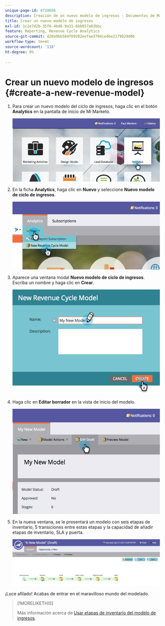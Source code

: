 ```yaml
---
unique-page-id: 4718656
description: Creación de un nuevo modelo de ingresos - Documentos de Marketo - Documentación del producto
title: Crear un nuevo modelo de ingresos
exl-id: 1c2e7d2b-35f6-4bd8-9a31-6bb857a63bbc
feature: Reporting, Revenue Cycle Analytics
source-git-commit: d20a9bb584f69282eefae3704ce4be2179b29d0b
workflow-type: tm+mt
source-wordcount: '118'
ht-degree: 0%

---
```


# Crear un nuevo modelo de ingresos {#create-a-new-revenue-model}

1. Para crear un nuevo modelo del ciclo de ingresos, haga clic en el botón **Analytics** en la pantalla de inicio de Mi Marketo.

   ![](assets/image2015-4-27-11-3a54-3a41.png)

1. En la ficha **Analytics**, haga clic en **Nuevo** y seleccione **Nuevo modelo de ciclo de ingresos**.

   ![](assets/image2015-4-27-11-3a55-3a51.png)

1. Aparece una ventana modal **Nuevo modelo de ciclo de ingresos**. Escriba un nombre y haga clic en **Crear**.

   ![](assets/image2015-4-27-11-3a57-3a59.png)

1. Haga clic en **Editar borrador** en la vista de inicio del modelo.

   ![](assets/image2015-4-27-12-3a10-3a49.png)

1. En la nueva ventana, se le presentará un modelo con seis etapas de inventario, 5 transiciones entre estas etapas y la capacidad de añadir etapas de inventario, SLA y puerta.

   ![](assets/image2015-4-27-12-3a31-3a1.png)

¡Luce afilado! Acabas de entrar en el maravilloso mundo del modelado.

>[!MORELIKETHIS]
>
>Más información acerca de [Usar etapas de inventario del modelo de ingresos](/help/marketo/product-docs/reporting/revenue-cycle-analytics/revenue-cycle-models/using-revenue-model-inventory-stages.md).
